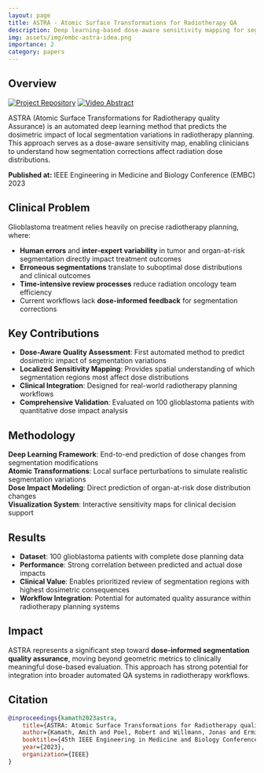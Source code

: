 ```yaml
---
layout: page
title: ASTRA - Atomic Surface Transformations for Radiotherapy QA
description: Deep learning-based dose-aware sensitivity mapping for segmentation quality assurance
img: assets/img/embc-astra-idea.png
importance: 2
category: papers
---
```


## Overview

[![Project Repository](https://img.shields.io/badge/GitHub-Repository-blue?style=flat-square&logo=github)](https://github.com/amithjkamath/astra)
[![Video Abstract](https://img.shields.io/badge/Video-Abstract-red?style=flat-square&logo=youtube)](https://www.youtube.com/watch?v=vghlJh8ACOY)

ASTRA (Atomic Surface Transformations for Radiotherapy quality Assurance) is an automated deep learning method that predicts the dosimetric impact of local segmentation variations in radiotherapy planning. This approach serves as a dose-aware sensitivity map, enabling clinicians to understand how segmentation corrections affect radiation dose distributions.

**Published at:** IEEE Engineering in Medicine and Biology Conference (EMBC) 2023

## Clinical Problem

Glioblastoma treatment relies heavily on precise radiotherapy planning, where:
- **Human errors** and **inter-expert variability** in tumor and organ-at-risk segmentation directly impact treatment outcomes
- **Erroneous segmentations** translate to suboptimal dose distributions and clinical outcomes
- **Time-intensive review processes** reduce radiation oncology team efficiency
- Current workflows lack **dose-informed feedback** for segmentation corrections

## Key Contributions

- **Dose-Aware Quality Assessment**: First automated method to predict dosimetric impact of segmentation variations
- **Localized Sensitivity Mapping**: Provides spatial understanding of which segmentation regions most affect dose distributions
- **Clinical Integration**: Designed for real-world radiotherapy planning workflows
- **Comprehensive Validation**: Evaluated on 100 glioblastoma patients with quantitative dose impact analysis

## Methodology

**Deep Learning Framework**: End-to-end prediction of dose changes from segmentation modifications  
**Atomic Transformations**: Local surface perturbations to simulate realistic segmentation variations  
**Dose Impact Modeling**: Direct prediction of organ-at-risk dose distribution changes  
**Visualization System**: Interactive sensitivity maps for clinical decision support

## Results

- **Dataset**: 100 glioblastoma patients with complete dose planning data
- **Performance**: Strong correlation between predicted and actual dose impacts
- **Clinical Value**: Enables prioritized review of segmentation regions with highest dosimetric consequences
- **Workflow Integration**: Potential for automated quality assurance within radiotherapy planning systems

## Impact

ASTRA represents a significant step toward **dose-informed segmentation quality assurance**, moving beyond geometric metrics to clinically meaningful dose-based evaluation. This approach has strong potential for integration into broader automated QA systems in radiotherapy workflows.

## Citation

```bibtex
@inproceedings{kamath2023astra,
    title={ASTRA: Atomic Surface Transformations for Radiotherapy quality Assurance},
    author={Kamath, Amith and Poel, Robert and Willmann, Jonas and Ermis, Ekin and Andratschke, Nicolaus and Reyes, Mauricio},
    booktitle={45th IEEE Engineering in Medicine and Biology Conference (EMBC)},
    year={2023},
    organization={IEEE}
}
```